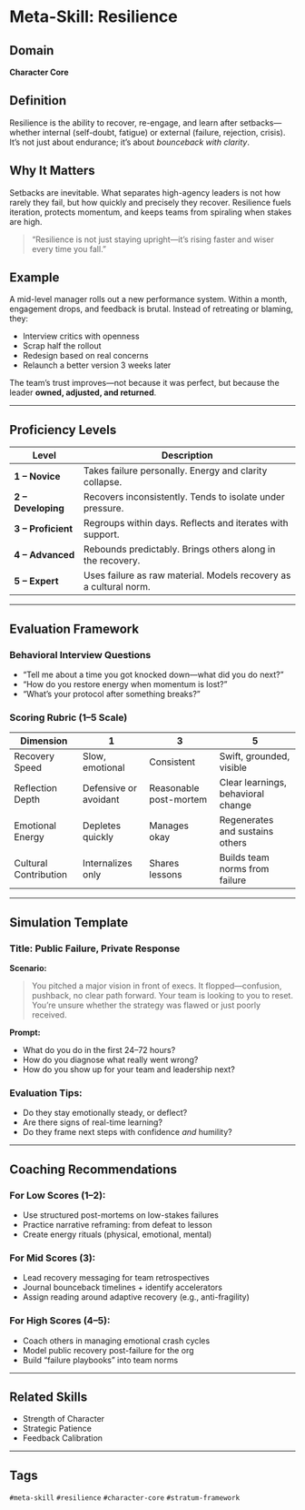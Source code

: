 # Meta-Skill: Resilience

## Domain
**Character Core**

## Definition
Resilience is the ability to recover, re-engage, and learn after setbacks—whether internal (self-doubt, fatigue) or external (failure, rejection, crisis). It’s not just about endurance; it’s about *bounceback with clarity*.

## Why It Matters
Setbacks are inevitable. What separates high-agency leaders is not how rarely they fail, but how quickly and precisely they recover. Resilience fuels iteration, protects momentum, and keeps teams from spiraling when stakes are high.

> “Resilience is not just staying upright—it’s rising faster and wiser every time you fall.”

## Example
A mid-level manager rolls out a new performance system. Within a month, engagement drops, and feedback is brutal. Instead of retreating or blaming, they:
- Interview critics with openness
- Scrap half the rollout
- Redesign based on real concerns
- Relaunch a better version 3 weeks later

The team’s trust improves—not because it was perfect, but because the leader **owned, adjusted, and returned**.

---

## Proficiency Levels

| Level | Description |
|-------|-------------|
| **1 – Novice** | Takes failure personally. Energy and clarity collapse. |
| **2 – Developing** | Recovers inconsistently. Tends to isolate under pressure. |
| **3 – Proficient** | Regroups within days. Reflects and iterates with support. |
| **4 – Advanced** | Rebounds predictably. Brings others along in the recovery. |
| **5 – Expert** | Uses failure as raw material. Models recovery as a cultural norm. |

---

## Evaluation Framework

### Behavioral Interview Questions
- “Tell me about a time you got knocked down—what did you do next?”
- “How do you restore energy when momentum is lost?”
- “What’s your protocol after something breaks?”

### Scoring Rubric (1–5 Scale)
| Dimension | 1 | 3 | 5 |
|-----------|---|---|---|
| Recovery Speed | Slow, emotional | Consistent | Swift, grounded, visible |
| Reflection Depth | Defensive or avoidant | Reasonable post-mortem | Clear learnings, behavioral change |
| Emotional Energy | Depletes quickly | Manages okay | Regenerates and sustains others |
| Cultural Contribution | Internalizes only | Shares lessons | Builds team norms from failure |

---

## Simulation Template

### Title: Public Failure, Private Response

**Scenario:**
> You pitched a major vision in front of execs. It flopped—confusion, pushback, no clear path forward. Your team is looking to you to reset. You’re unsure whether the strategy was flawed or just poorly received.

**Prompt:**
- What do you do in the first 24–72 hours?
- How do you diagnose what really went wrong?
- How do you show up for your team and leadership next?

### Evaluation Tips:
- Do they stay emotionally steady, or deflect?
- Are there signs of real-time learning?
- Do they frame next steps with confidence *and* humility?

---

## Coaching Recommendations

### For Low Scores (1–2):
- Use structured post-mortems on low-stakes failures
- Practice narrative reframing: from defeat to lesson
- Create energy rituals (physical, emotional, mental)

### For Mid Scores (3):
- Lead recovery messaging for team retrospectives
- Journal bounceback timelines + identify accelerators
- Assign reading around adaptive recovery (e.g., anti-fragility)

### For High Scores (4–5):
- Coach others in managing emotional crash cycles
- Model public recovery post-failure for the org
- Build “failure playbooks” into team norms

---

## Related Skills
- Strength of Character
- Strategic Patience
- Feedback Calibration

---

## Tags
`#meta-skill` `#resilience` `#character-core` `#stratum-framework`

